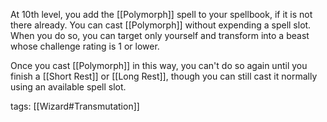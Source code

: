 At 10th level, you add the [[Polymorph]] spell to your spellbook, if it is not there already. You can cast [[Polymorph]] without expending a spell slot. When you do so, you can target only yourself and transform into a beast whose challenge rating is 1 or lower.

Once you cast [[Polymorph]] in this way, you can't do so again until you finish a [[Short Rest]] or [[Long Rest]], though you can still cast it normally using an available spell slot.

tags: [[Wizard#Transmutation]]
